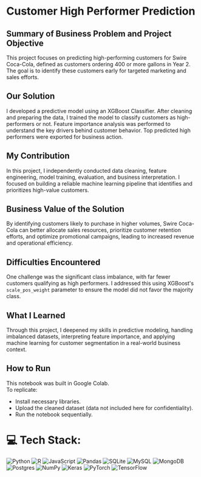 # Customer High Performer Prediction

## Summary of Business Problem and Project Objective
This project focuses on predicting high-performing customers for Swire Coca-Cola, defined as customers ordering 400 or more gallons in Year 2. The goal is to identify these customers early for targeted marketing and sales efforts.

## Our Solution
I developed a predictive model using an XGBoost Classifier. After cleaning and preparing the data, I trained the model to classify customers as high-performers or not. Feature importance analysis was performed to understand the key drivers behind customer behavior. Top predicted high performers were exported for business action.

## My Contribution
In this project, I independently conducted data cleaning, feature engineering, model training, evaluation, and business interpretation. I focused on building a reliable machine learning pipeline that identifies and prioritizes high-value customers.

## Business Value of the Solution
By identifying customers likely to purchase in higher volumes, Swire Coca-Cola can better allocate sales resources, prioritize customer retention efforts, and optimize promotional campaigns, leading to increased revenue and operational efficiency.

## Difficulties Encountered
One challenge was the significant class imbalance, with far fewer customers qualifying as high performers. I addressed this using XGBoost's `scale_pos_weight` parameter to ensure the model did not favor the majority class.

## What I Learned
Through this project, I deepened my skills in predictive modeling, handling imbalanced datasets, interpreting feature importance, and applying machine learning for customer segmentation in a real-world business context.

## How to Run
This notebook was built in Google Colab.  
To replicate:
- Install necessary libraries.
- Upload the cleaned dataset (data not included here for confidentiality).
- Run the notebook sequentially.

# 💻 Tech Stack:
![Python](https://img.shields.io/badge/python-3670A0?style=for-the-badge&logo=python&logoColor=ffdd54) ![R](https://img.shields.io/badge/r-%23276DC3.svg?style=for-the-badge&logo=r&logoColor=white) ![JavaScript](https://img.shields.io/badge/javascript-%23323330.svg?style=for-the-badge&logo=javascript&logoColor=%23F7DF1E) ![Pandas](https://img.shields.io/badge/pandas-%23150458.svg?style=for-the-badge&logo=pandas&logoColor=white) ![SQLite](https://img.shields.io/badge/sqlite-%2307405e.svg?style=for-the-badge&logo=sqlite&logoColor=white) ![MySQL](https://img.shields.io/badge/mysql-4479A1.svg?style=for-the-badge&logo=mysql&logoColor=white) ![MongoDB](https://img.shields.io/badge/MongoDB-%234ea94b.svg?style=for-the-badge&logo=mongodb&logoColor=white) ![Postgres](https://img.shields.io/badge/postgres-%23316192.svg?style=for-the-badge&logo=postgresql&logoColor=white) ![NumPy](https://img.shields.io/badge/numpy-%23013243.svg?style=for-the-badge&logo=numpy&logoColor=white) ![Keras](https://img.shields.io/badge/Keras-%23D00000.svg?style=for-the-badge&logo=Keras&logoColor=white) ![PyTorch](https://img.shields.io/badge/PyTorch-%23EE4C2C.svg?style=for-the-badge&logo=PyTorch&logoColor=white) ![TensorFlow](https://img.shields.io/badge/TensorFlow-%23FF6F00.svg?style=for-the-badge&logo=TensorFlow&logoColor=white)
